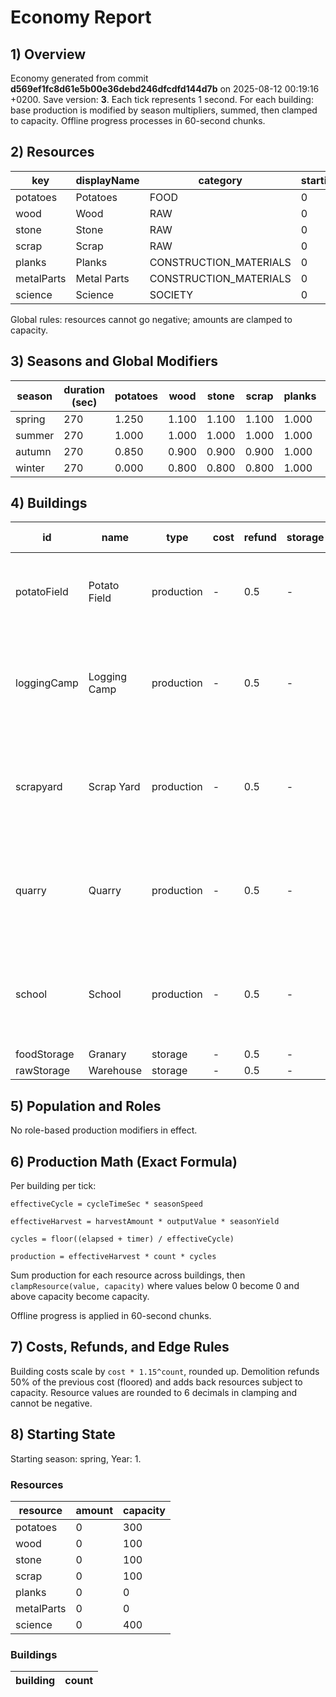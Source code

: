 # Economy Report

## 1) Overview
Economy generated from commit **d569ef1fc8d61e5b00e36debd246dfcdfd144d7b** on 2025-08-12 00:19:16 +0200. Save version: **3**.
Each tick represents 1 second. For each building: base production is modified by season multipliers, summed, then clamped to capacity. Offline progress processes in 60-second chunks.

## 2) Resources
| key | displayName | category | startingAmount | startingCapacity | unit |
| - | - | - | - | - | - |
| potatoes | Potatoes | FOOD | 0 | 300 |  |
| wood | Wood | RAW | 0 | 100 |  |
| stone | Stone | RAW | 0 | 100 |  |
| scrap | Scrap | RAW | 0 | 100 |  |
| planks | Planks | CONSTRUCTION_MATERIALS | 0 | 0 |  |
| metalParts | Metal Parts | CONSTRUCTION_MATERIALS | 0 | 0 |  |
| science | Science | SOCIETY | 0 | 400 |  |

Global rules: resources cannot go negative; amounts are clamped to capacity.

## 3) Seasons and Global Modifiers
| season | duration (sec) | potatoes | wood | stone | scrap | planks | metalParts | science |
| - | - | - | - | - | - | - | - | - |
| spring | 270 | 1.250 | 1.100 | 1.100 | 1.100 | 1.000 | 1.000 | 1.000 |
| summer | 270 | 1.000 | 1.000 | 1.000 | 1.000 | 1.000 | 1.000 | 1.000 |
| autumn | 270 | 0.850 | 0.900 | 0.900 | 0.900 | 1.000 | 1.000 | 1.000 |
| winter | 270 | 0.000 | 0.800 | 0.800 | 0.800 | 1.000 | 1.000 | 1.000 |

## 4) Buildings
| id | name | type | cost | refund | storage | base prod/s | season mults |
| - | - | - | - | - | - | - | - |
| potatoField | Potato Field | production | - | 0.5 | - | potatoes: 0.375 | spring: 1.25, summer: 1, autumn: 0.85 |
| loggingCamp | Logging Camp | production | - | 0.5 | - | wood: 0.2 | spring: 1.1, summer: 1, autumn: 0.9, winter: 0.8 |
| scrapyard | Scrap Yard | production | - | 0.5 | - | scrap: 0.06 | spring: 1.1, summer: 1, autumn: 0.9, winter: 0.8 |
| quarry | Quarry | production | - | 0.5 | - | stone: 0.08 | spring: 1.1, summer: 1, autumn: 0.9, winter: 0.8 |
| school | School | production | - | 0.5 | - | science: 0.5 | spring: 1, summer: 1, autumn: 1, winter: 1 |
| foodStorage | Granary | storage | - | 0.5 | - | - | - |
| rawStorage | Warehouse | storage | - | 0.5 | - | - | - |

## 5) Population and Roles
No role-based production modifiers in effect.

## 6) Production Math (Exact Formula)
Per building per tick:

`effectiveCycle = cycleTimeSec * seasonSpeed`

`effectiveHarvest = harvestAmount * outputValue * seasonYield`

`cycles = floor((elapsed + timer) / effectiveCycle)`

`production = effectiveHarvest * count * cycles`

Sum production for each resource across buildings, then `clampResource(value, capacity)` where values below 0 become 0 and above capacity become capacity.

Offline progress is applied in 60-second chunks.

## 7) Costs, Refunds, and Edge Rules
Building costs scale by `cost * 1.15^count`, rounded up. Demolition refunds 50% of the previous cost (floored) and adds back resources subject to capacity. Resource values are rounded to 6 decimals in clamping and cannot be negative.

## 8) Starting State
Starting season: spring, Year: 1.

### Resources
| resource | amount | capacity |
| - | - | - |
| potatoes | 0 | 300 |
| wood | 0 | 100 |
| stone | 0 | 100 |
| scrap | 0 | 100 |
| planks | 0 | 0 |
| metalParts | 0 | 0 |
| science | 0 | 400 |

### Buildings
| building | count |
| - | - |

